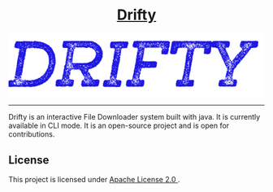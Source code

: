 <h1 align=center><a href="https://github.com/SaptarshiSarkar12/Drifty">Drifty</a></h1>
<img align=center src="https://github.com/SaptarshiSarkar12/Drifty/blob/master/Drifty%20Banner.png">

---
Drifty is an interactive File Downloader system built with java. It is currently available in CLI mode. It is an open-source project and is open for contributions. 

## License
This project is licensed under [Apache License 2.0
](https://github.com/SaptarshiSarkar12/Drifty/blob/master/LICENSE) .
